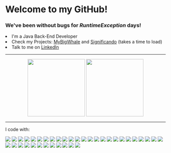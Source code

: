 <div>
  <h1>Welcome to my GitHub!</h1>
  <h3>We've been without bugs for <i>RuntimeException</i> days!</h3>
</div>

<li>I'm a Java Back-End Developer</li>
<li>Check my Projects: <a href="https://mybigwhale.com">MyBigWhale</a> and <a href="https://significando.onrender.com">Significando</a> (takes a time to load)</li>
<li>Talk to me on <a href="https://www.linkedin.com/in/ramon-moratori-86a558243/">LinkedIn</a></li>

<hr>

<div align=center>
 <img height="180em" src="https://github-readme-stats.vercel.app/api/top-langs/?username=bioramonmoratori&layout=compact&langs_count=7&theme=vision-friendly-dark">
 <img height="180em" src="https://github-readme-stats.vercel.app/api?username=bioramonmoratori&show_icons=true&theme=vision-friendly-dark">
</div>

<hr>

I code with:

<div>
 <img src="https://img.shields.io/badge/Java-ED8B00?style=for-the-badge&logo=java&logoColor=white">
 <img src="https://img.shields.io/badge/Python-3776AB?style=for-the-badge&logo=python&logoColor=white">
 <img src="https://img.shields.io/badge/R-276DC3?style=for-the-badge&logo=r&logoColor=white">
 <img src="https://img.shields.io/badge/Spring-6DB33F?style=for-the-badge&logo=spring&logoColor=white">
 <img src="https://img.shields.io/badge/rabbitmq-%23FF6600.svg?&style=for-the-badge&logo=rabbitmq&logoColor=white">
 <img src="https://img.shields.io/badge/MySQL-00000F?style=for-the-badge&logo=mysql&logoColor=white">
 <img src="https://img.shields.io/badge/Hibernate-59666C?style=for-the-badge&logo=Hibernate&logoColor=white">
 <img src="https://img.shields.io/badge/-Swagger-%23Clojure?style=for-the-badge&logo=swagger&logoColor=white">
 <img src="https://img.shields.io/badge/Apache%20Maven-C71A36?style=for-the-badge&logo=Apache%20Maven&logoColor=white">
 <img src="https://img.shields.io/badge/Docker-2496ED?style=for-the-badge&logo=docker&logoColor=white">
 <img src="https://img.shields.io/badge/Linux-E34F26?style=for-the-badge&logo=linux&logoColor=black">
 <img src="https://img.shields.io/badge/Amazon_AWS-232F3E?style=for-the-badge&logo=amazon-aws&logoColor=white">
 <img src="https://img.shields.io/badge/Oracle-F80000?style=for-the-badge&logo=oracle&logoColor=black">
 <img src="https://img.shields.io/badge/Thymeleaf-%23005C0F.svg?style=for-the-badge&logo=Thymeleaf&logoColor=white">
 <img src="https://img.shields.io/badge/Bootstrap-563D7C?style=for-the-badge&logo=bootstrap&logoColor=white">
 <img src="https://img.shields.io/badge/HTML-239120?style=for-the-badge&logo=html5&logoColor=white">
 <img src="https://img.shields.io/badge/CSS-239120?&style=for-the-badge&logo=css3&logoColor=white">
 <img src="https://img.shields.io/badge/Flask-000000?style=for-the-badge&logo=flask&logoColor=white">
 <img src="https://img.shields.io/badge/Prometheus-E6522C?style=for-the-badge&logo=prometheus&logoColor=white">
 <img src="https://img.shields.io/badge/grafana-%23F46800.svg?style=for-the-badge&logo=grafana&logoColor=white">
 <img src="https://img.shields.io/badge/MariaDB-01529E?style=for-the-badge&logo=mariadb&logoColor=white">
 <img src="https://img.shields.io/badge/Shell_Script-121011?style=for-the-badge&logo=gnu-bash&logoColor=white">
 <img src="https://img.shields.io/badge/Google%20Analytics-E37400?style=for-the-badge&logo=google%20analytics&logoColor=white">
 <img src="https://img.shields.io/badge/Opencv-8b1df2?style=for-the-badge&logo=Opencv&logoColor=white">
 <img src="https://img.shields.io/badge/TensorFlow-FF6F00?style=for-the-badge&logo=tensorflow&logoColor=white">
 <img src="https://img.shields.io/badge/Visual_Studio-5C2D91?style=for-the-badge&logo=visual%20studio&logoColor=white">
 <img src="https://img.shields.io/badge/Eclipse-2C2255?style=for-the-badge&logo=eclipse&logoColor=white">
 <img src="https://img.shields.io/badge/VIM-%2311AB00.svg?&style=for-the-badge&logo=vim&logoColor=white">
 <img src="https://img.shields.io/badge/Spyder%20Ide-FF0000?style=for-the-badge&logo=spyder%20ide&logoColor=white">
 <img src="https://img.shields.io/badge/Arduino-00979D?style=for-the-badge&logo=Arduino&logoColor=white">
 <img src="https://img.shields.io/badge/Raspberry%20Pi-A22846?style=for-the-badge&logo=Raspberry%20Pi&logoColor=white">
 <img src="https://img.shields.io/badge/jupyter-%23FA0F00.svg?style=for-the-badge&logo=jupyter&logoColor=white">
 <img src="https://img.shields.io/badge/Postman-FF6C37?style=for-the-badge&logo=postman&logoColor=white">
 <img src="https://img.shields.io/badge/Keras-%23D00000.svg?style=for-the-badge&logo=Keras&logoColor=white">
 <img src="https://img.shields.io/badge/numpy-%23013243.svg?style=for-the-badge&logo=numpy&logoColor=white">
 <img src="https://img.shields.io/badge/pandas-%23150458.svg?style=for-the-badge&logo=pandas&logoColor=white">
 <img src="https://img.shields.io/badge/scikit--learn-%23F7931E.svg?style=for-the-badge&logo=scikit-learn&logoColor=white">
</div>
 
 



  

 
